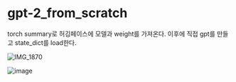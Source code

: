 # gpt-2_from_scratch

torch summary로 허깅페이스에 모델과 weight를 가져온다. 이후에 직접 gpt를 만들고 state_dict를 load한다.

![IMG_1870](https://github.com/user-attachments/assets/9cdfd128-d085-47b9-8800-8b149c91ca38)


![image](https://github.com/user-attachments/assets/4ce4c7d8-cb48-4b1c-acf9-8f30cc54471d)
